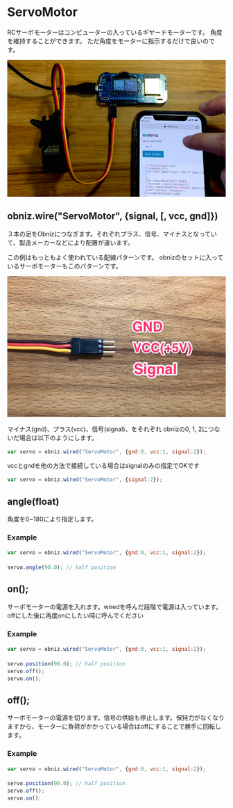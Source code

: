 # ServoMotor
RCサーボモーターはコンピューターの入っているギヤードモーターです。
角度を維持することができます。
ただ角度をモーターに指示するだけで良いのです。

![](./servomotor.gif)

## obniz.wire("ServoMotor", {signal, [, vcc, gnd]})
３本の足をObnizにつなぎます。それぞれプラス、信号、マイナスとなっていて、製造メーカーなどにより配置が違います。

この例はもっともよく使われている配線パターンです。
obnizのセットに入っているサーボモーターもこのパターンです。

![](./servocable.jpg)

マイナス(gnd)、プラス(vcc)、信号(signal)、をそれぞれ obnizの0, 1, 2につないだ場合は以下のようにします。

```Javascript
var servo = obniz.wired("ServoMotor", {gnd:0, vcc:1, signal:2});
```

vccとgndを他の方法で接続している場合はsignalのみの指定でOKです
```Javascript
var servo = obniz.wired("ServoMotor", {signal:2});
```

## angle(float)
角度を0~180により指定します。
### Example
```Javascript
var servo = obniz.wired("ServoMotor", {gnd:0, vcc:1, signal:2});

servo.angle(90.0); // half position
```
## on();
サーボモーターの電源を入れます。wiredを呼んだ段階で電源は入っています。offにした後に再度onにしたい時に呼んでください
### Example
```Javascript
var servo = obniz.wired("ServoMotor", {gnd:0, vcc:1, signal:2});

servo.position(90.0); // half position
servo.off();
servo.on();
```
## off();
サーボモーターの電源を切ります。信号の供給も停止します。保持力がなくなりますから、モーターに負荷がかかっている場合はoffにすることで勝手に回転します。
### Example
```Javascript
var servo = obniz.wired("ServoMotor", {gnd:0, vcc:1, signal:2});

servo.position(90.0); // half position
servo.off();
servo.on();
```